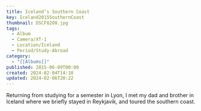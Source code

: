 ```yaml
---
title: Iceland’s Southern Coast
key: Iceland2015SouthernCoast
thumbnail: DSCF8208.jpg
tags:
  - Album
  - Camera/XT-1
  - Location/Iceland
  - Period/Study-Abroad
category:
  - "[[Albums]]"
published: 2015-06-09T00:00
created: 2024-02-04T14:18
updated: 2024-02-06T20:22
---
```

Returning from studying for a semester in Lyon, I met my dad and brother in Iceland where we briefly stayed in Reykjavik, and toured the southern coast.
